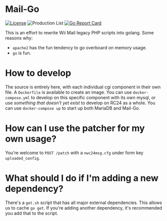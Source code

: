 # Mail-Go
[![License](https://img.shields.io/github/license/riiconnect24/mail-go.svg?style=flat-square)](http://www.gnu.org/licenses/agpl-3.0)
![Production List](https://img.shields.io/discord/206934458954153984.svg?style=flat-square)
[![Go Report Card](https://goreportcard.com/badge/github.com/RiiConnect24/Mail-Go?style=flat-square)](https://goreportcard.com/report/github.com/RiiConnect24/Mail-Go)

This is an effort to rewrite Wii Mail legacy PHP scripts into golang.
Some reasons why:
- `apache2` has the fun tendency to go overboard on memory usage.
- `go` is fun.

# How to develop
The source is entirely here, with each individual cgi component in their own file.
A `Dockerfile` is available to create an image. You can use `docker-compose.yml` to develop on this specific component with its own mysql, or use *something that doesn't yet exist* to develop on RC24 as a whole.
You can use `docker-compose up` to start up both MariaDB and Mail-Go.

# How can I use the patcher for my own usage?
You're welcome to `POST /patch` with a `nwc24msg.cfg` under form key `uploaded_config`.

# What should I do if I'm adding a new dependency?
There's a `get.sh` script that has all major external dependencies. This allows us to cache `go get`.
If you're adding another dependency, it's recommended you add that to the script.